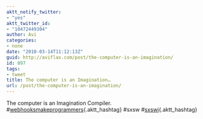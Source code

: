 ```yaml
---
aktt_notify_twitter:
- "yes"
aktt_twitter_id:
- "10472449304"
author: Avi
categories:
- none
date: "2010-03-14T11:12:13Z"
guid: http://aviflax.com/post/the-computer-is-an-imagination/
id: 897
tags:
- tweet
title: The computer is an Imagination…
url: /post/the-computer-is-an-imagination/
---
```

The computer is an Imagination Compiler. #[webhooksmakeprogrammers](http://search.twitter.com/search?q=%23webhooksmakeprogrammers){.aktt_hashtag} #sxsw #[sxswi](http://search.twitter.com/search?q=%23sxswi){.aktt_hashtag}